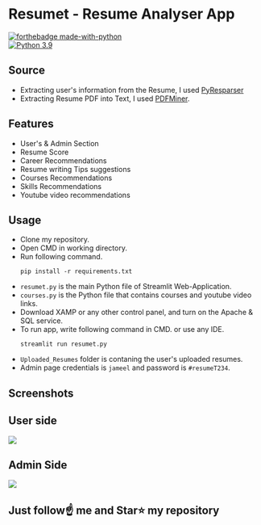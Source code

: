 # Resumet - Resume Analyser App

[![forthebadge made-with-python](http://ForTheBadge.com/images/badges/made-with-python.svg)](https://www.python.org/)  
[![Python 3.9](https://img.shields.io/badge/python-3.9-blue.svg)](https://www.python.org/downloads/release/python-390/)

## Source

- Extracting user's information from the Resume, I used [PyResparser](https://omkarpathak.in/pyresparser/)
- Extracting Resume PDF into Text, I used [PDFMiner](https://pypi.org/project/pdfminer/).

## Features

- User's & Admin Section
- Resume Score
- Career Recommendations
- Resume writing Tips suggestions
- Courses Recommendations
- Skills Recommendations
- Youtube video recommendations

## Usage

- Clone my repository.
- Open CMD in working directory.
- Run following command.
  ```
  pip install -r requirements.txt
  ```
- `resumet.py` is the main Python file of Streamlit Web-Application.
- `courses.py` is the Python file that contains courses and youtube video links.
- Download XAMP or any other control panel, and turn on the Apache & SQL service.
- To run app, write following command in CMD. or use any IDE.
  ```
  streamlit run resumet.py
  ```
- `Uploaded_Resumes` folder is contaning the user's uploaded resumes.
- Admin page credentials is `jameel` and password is `#resumeT234`.

## Screenshots

## User side

<img src="https://github.com/JameelShaikh32/Resume_Analyzer/blob/master/admin-page.png">

## Admin Side

<img src="https://github.com/JameelShaikh32/Resume_Analyzer/blob/master/normal_user-page.png">

## Just follow☝️ me and Star⭐ my repository
